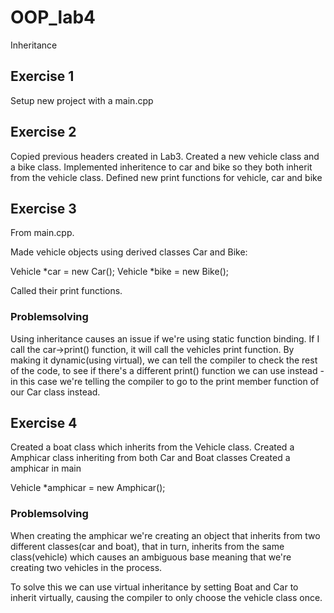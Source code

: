 # OOP_lab4

Inheritance

## Exercise 1

Setup new project with a main.cpp

## Exercise 2

Copied previous headers created in Lab3. Created a new vehicle class and a bike class.
Implemented inheritence to car and bike so they both inherit from the vehicle class.
Defined new print functions for vehicle, car and bike

## Exercise 3

From main.cpp.

Made vehicle objects using derived classes Car and Bike:

Vehicle *car = new Car();
Vehicle *bike = new Bike();

Called their print functions.

### Problemsolving

Using inheritance causes an issue if we're using static function binding. If I call the car->print() function, it will call the vehicles print function. By making it dynamic(using virtual), we can tell the compiler to check the rest of the code, to see if there's a different print() function we can use instead - in this case we're telling the compiler to go to the print member function of our Car class instead.

## Exercise 4

Created a boat class which inherits from the Vehicle class.
Created a Amphicar class inheriting from both Car and Boat classes
Created a amphicar in main

Vehicle \*amphicar = new Amphicar();

### Problemsolving

When creating the amphicar we're creating an object that inherits from two different classes(car and boat), that in turn, inherits from the same class(vehicle) which causes an ambiguous base meaning that we're creating two vehicles in the process.

To solve this we can use virtual inheritance by setting Boat and Car to inherit virtually, causing the compiler to only choose the vehicle class once.
